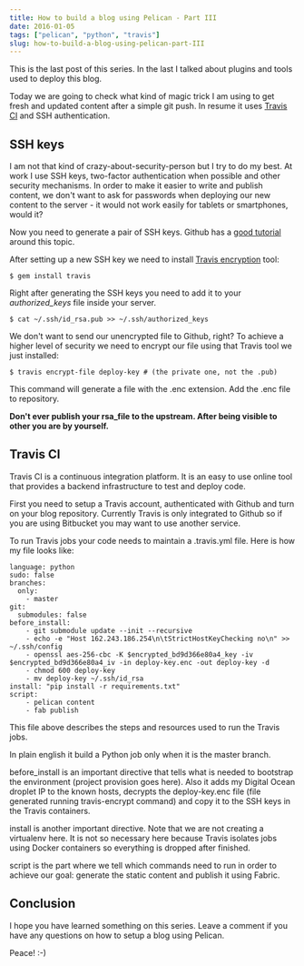 ```yaml
---
title: How to build a blog using Pelican - Part III
date: 2016-01-05
tags: ["pelican", "python", "travis"]
slug: how-to-build-a-blog-using-pelican-part-III
---
```


This is the last post of this series. In the last I
talked about plugins and tools used to deploy this blog.

Today we are going to check what kind of magic trick I am using to get
fresh and updated content after a simple git push. In resume it uses
[Travis CI](https://travis-ci.org/) and SSH authentication.

## SSH keys

I am not that kind of crazy-about-security-person but I try to do my
best. At work I use SSH keys, two-factor authentication when possible
and other security mechanisms. In order to make it easier to write and
publish content, we don't want to ask for passwords when deploying our
new content to the server - it would not work easily for tablets or
smartphones, would it?

Now you need to generate a pair of SSH keys. Github has a [good
tutorial](https://help.github.com/articles/generating-ssh-keys/) around
this topic.

After setting up a new SSH key we need to install [Travis
encryption](https://docs.travis-ci.com/user/encryption-keys/) tool:

``` {.sourceCode .shell}
$ gem install travis
```

Right after generating the SSH keys you need to add it to your
*authorized\_keys* file inside your server.

``` {.sourceCode .shell}
$ cat ~/.ssh/id_rsa.pub >> ~/.ssh/authorized_keys
```

We don't want to send our unencrypted file to Github, right? To achieve
a higher level of security we need to encrypt our file using that Travis
tool we just installed:

``` {.sourceCode .shell}
$ travis encrypt-file deploy-key # (the private one, not the .pub)
```

This command will generate a file with the .enc extension. Add the .enc
file to repository.

**Don't ever publish your rsa\_file to the upstream. After being visible
to other you are by yourself.**

## Travis CI

Travis CI is a continuous integration platform. It is an easy to use
online tool that provides a backend infrastructure to test and deploy
code.

First you need to setup a Travis account, authenticated with Github and
turn on your blog repository. Currently Travis is only integrated to
Github so if you are using Bitbucket you may want to use another
service.

To run Travis jobs your code needs to maintain a .travis.yml file. Here
is how my file looks like:

``` {.sourceCode .shell}
language: python
sudo: false
branches:
  only:
    - master
git:
  submodules: false
before_install:
    - git submodule update --init --recursive
    - echo -e "Host 162.243.186.254\n\tStrictHostKeyChecking no\n" >> ~/.ssh/config
    - openssl aes-256-cbc -K $encrypted_bd9d366e80a4_key -iv $encrypted_bd9d366e80a4_iv -in deploy-key.enc -out deploy-key -d
    - chmod 600 deploy-key
    - mv deploy-key ~/.ssh/id_rsa
install: "pip install -r requirements.txt"
script: 
    - pelican content
    - fab publish
```

This file above describes the steps and resources used to run the Travis
jobs.

In plain english it build a Python job only when it is the master
branch.

before\_install is an important directive that tells what is needed to
bootstrap the environment (project provision goes here). Also it adds my
Digital Ocean droplet IP to the known hosts, decrypts the deploy-key.enc
file (file generated running travis-encrypt command) and copy it to the
SSH keys in the Travis containers.

install is another important directive. Note that we are not creating a
virtualenv here. It is not so necessary here because Travis isolates
jobs using Docker containers so everything is dropped after finished.

script is the part where we tell which commands need to run in order to
achieve our goal: generate the static content and publish it using
Fabric.

## Conclusion

I hope you have learned something on this series. Leave a comment if you
have any questions on how to setup a blog using Pelican.

Peace! :-)
